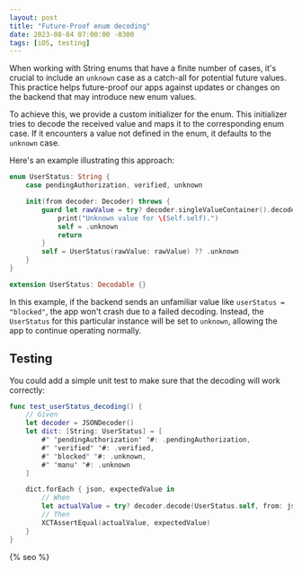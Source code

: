 ```yaml
---
layout: post
title: "Future-Proof enum decoding"
date: 2023-08-04 07:00:00 -0300
tags: [iOS, testing]
---
```


When working with String enums that have a finite number of cases, it's crucial to include an `unknown` case as a catch-all for potential future values. This practice helps future-proof our apps against updates or changes on the backend that may introduce new enum values.

To achieve this, we provide a custom initializer for the enum. This initializer tries to decode the received value and maps it to the corresponding enum case. If it encounters a value not defined in the enum, it defaults to the `unknown` case.

Here's an example illustrating this approach:

```swift
enum UserStatus: String {
    case pendingAuthorization, verified, unknown

    init(from decoder: Decoder) throws {
        guard let rawValue = try? decoder.singleValueContainer().decode(String.self) else {
            print("Unknown value for \(Self.self).")
            self = .unknown
            return
        }
        self = UserStatus(rawValue: rawValue) ?? .unknown
    }
}

extension UserStatus: Decodable {}
```

In this example, if the backend sends an unfamiliar value like `userStatus = "blocked"`, the app won't crash due to a failed decoding. Instead, the `UserStatus` for this particular instance will be set to `unknown`, allowing the app to continue operating normally.

## Testing
You could add a simple unit test to make sure that the decoding will work correctly:

```swift
func test_userStatus_decoding() {
    // Given
    let decoder = JSONDecoder()
    let dict: [String: UserStatus] = [
        #" "pendingAuthorization" "#: .pendingAuthorization,
        #" "verified" "#: .verified,
        #" "blocked" "#: .unknown,
        #" "manu" "#: .unknown
    ]

    dict.forEach { json, expectedValue in
        // When
        let actualValue = try? decoder.decode(UserStatus.self, from: json.data(using: .utf8)!)
        // Then
        XCTAssertEqual(actualValue, expectedValue)
    }
}
```

<!-- Do not remove - SEO meta tags -->
{% seo %}